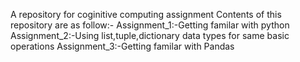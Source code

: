 A repository for coginitive computing assignment 
Contents of this repository are as follow:-
Assignment_1:-Getting familar with python
Assignment_2:-Using list,tuple,dictionary data types for same basic operations
Assignment_3:-Getting familar with Pandas
